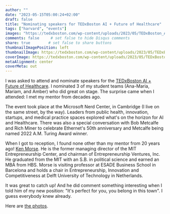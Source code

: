 ```yaml
---
author: ""
date: "2023-05-15T05:00:24+02:00"
draft: false
title: "Nominating speakers for TEDxBoston AI + Future of Healthcare"
tags: ["harvard", "events"]
images: "https://tedxboston.com/wp-content/uploads/2023/05/TEDxBoston_AI-Heathcare_NERD-Center-uai-2064x1178.png"
comments: false     # set false to hide Disqus comments
share: true        # set false to share buttons
thumbnailImagePosition: left
thumbnailImage: https://tedxboston.com/wp-content/uploads/2023/05/TEDxBoston_AI-Heathcare_NERD-Center-uai-2064x1178.png
coverImage: https://tedxboston.com/wp-content/uploads/2023/05/TEDxBoston_AI-Heathcare_NERD-Center-uai-2064x1178.png
metaAlignment: center
coverMeta: out
---
```


I was asked to attend and nominate speakers for the [TEDxBoston AI + Future of Healthcare](https://tedxboston.com/portfolio/ai-future-of-healthcare-may-2023/). I nominated 3 of my student teams (Ana-Maria, Mariam, and Amber) who did great on stage. The surprise came when I attended: I met my mentor from decades ago. 

<!--more-->

The event took place at the Microsoft Nerd Center, in Cambridge (I live on the same street, by the way). Leaders from public health, innovation, startups, and medical practice spaces explored what's on the horizon for AI and Healthcare. There was also a special conversation with Bob Metcalfe and Rich Miner to celebrate Ethernet's 50th anniversary and Metcalfe being named 2022 A.M. Turing Award winner.

When I got to reception, I found none other than my mentor from 20 years ago! [Ken Morse](https://en.wikipedia.org/wiki/Kenneth_Morse). He is the former managing director of the MIT Entrepreneurship Center, and chairman of Entrepreneurship Ventures, Inc. He graduated from the MIT with an S.B. in political science and earned an MBA from HBS. Morse is visiting professor at ESADE Business School in Barcelona and holds a chair in Entrepreneurship, Innovation and Competitiveness at Delft University of Technology in Netherlands.

It was great to catch up! And he did comment something interesting when I told him of my new position: "It's perfect for you, you belong in this town". I guess everybody knew already.

Here are [the photos](https://photos.app.goo.gl/AzbnufB4DuG4dmGHA).